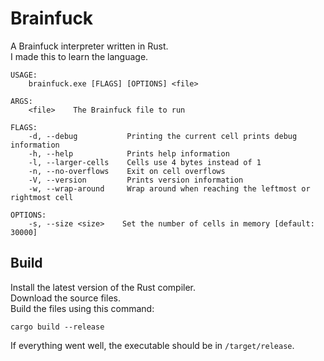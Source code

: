# Brainfuck

A Brainfuck interpreter written in Rust.\
I made this to learn the language.

```
USAGE:
    brainfuck.exe [FLAGS] [OPTIONS] <file>

ARGS:
    <file>    The Brainfuck file to run

FLAGS:
    -d, --debug           Printing the current cell prints debug information
    -h, --help            Prints help information
    -l, --larger-cells    Cells use 4 bytes instead of 1
    -n, --no-overflows    Exit on cell overflows
    -V, --version         Prints version information
    -w, --wrap-around     Wrap around when reaching the leftmost or rightmost cell

OPTIONS:
    -s, --size <size>    Set the number of cells in memory [default: 30000]
```

## Build

Install the latest version of the Rust compiler.\
Download the source files.\
Build the files using this command:
```
cargo build --release
```
If everything went well, the executable should be in `/target/release`.